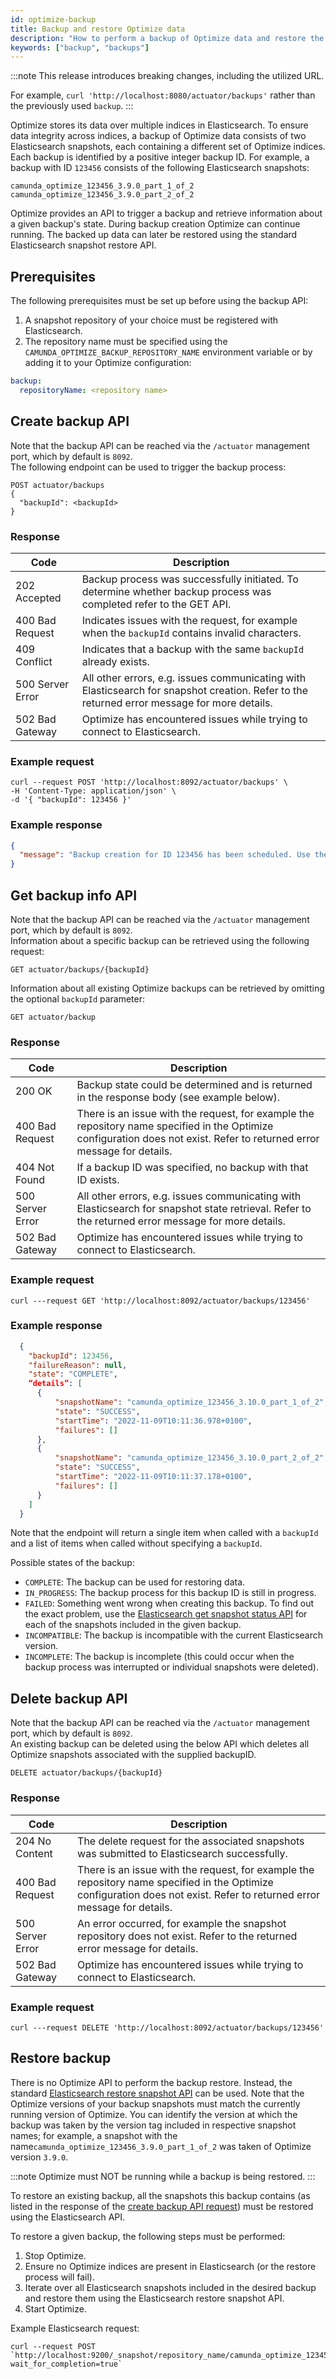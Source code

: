 ```yaml
---
id: optimize-backup
title: Backup and restore Optimize data
description: "How to perform a backup of Optimize data and restore the backup."
keywords: ["backup", "backups"]
---
```


:::note
This release introduces breaking changes, including the utilized URL.

For example, `curl 'http://localhost:8080/actuator/backups'` rather than the previously used `backup`.
:::

Optimize stores its data over multiple indices in Elasticsearch. To ensure data integrity across indices, a backup of Optimize data consists of two Elasticsearch snapshots, each containing a different set of Optimize indices. Each backup is identified by a positive integer backup ID. For example, a backup with ID `123456` consists of the following Elasticsearch snapshots:

```
camunda_optimize_123456_3.9.0_part_1_of_2
camunda_optimize_123456_3.9.0_part_2_of_2
```

Optimize provides an API to trigger a backup and retrieve information about a given backup's state. During backup creation Optimize can continue running. The backed up data can later be restored using the standard Elasticsearch snapshot restore API.

## Prerequisites

The following prerequisites must be set up before using the backup API:

1. A snapshot repository of your choice must be registered with Elasticsearch.
2. The repository name must be specified using the `CAMUNDA_OPTIMIZE_BACKUP_REPOSITORY_NAME` environment variable or by adding it to your Optimize configuration:

```yaml
backup:
  repositoryName: <repository name>
```

## Create backup API

Note that the backup API can be reached via the `/actuator` management port, which by default is `8092`.  
The following endpoint can be used to trigger the backup process:

```
POST actuator/backups
{
  "backupId": <backupId>
}
```

### Response

| Code             | Description                                                                                                                                 |
| ---------------- | ------------------------------------------------------------------------------------------------------------------------------------------- |
| 202 Accepted     | Backup process was successfully initiated. To determine whether backup process was completed refer to the GET API.                          |
| 400 Bad Request  | Indicates issues with the request, for example when the `backupId` contains invalid characters.                                             |
| 409 Conflict     | Indicates that a backup with the same `backupId` already exists.                                                                            |
| 500 Server Error | All other errors, e.g. issues communicating with Elasticsearch for snapshot creation. Refer to the returned error message for more details. |
| 502 Bad Gateway  | Optimize has encountered issues while trying to connect to Elasticsearch.                                                                   |

### Example request

```
curl --request POST 'http://localhost:8092/actuator/backups' \
-H 'Content-Type: application/json' \
-d '{ "backupId": 123456 }'
```

### Example response

```json
{
  "message": "Backup creation for ID 123456 has been scheduled. Use the GET API to monitor completion of backup process"
}
```

## Get backup info API

Note that the backup API can be reached via the `/actuator` management port, which by default is `8092`.  
Information about a specific backup can be retrieved using the following request:

```
GET actuator/backups/{backupId}
```

Information about all existing Optimize backups can be retrieved by omitting the optional `backupId` parameter:

```
GET actuator/backup
```

### Response

| Code             | Description                                                                                                                                                              |
| ---------------- | ------------------------------------------------------------------------------------------------------------------------------------------------------------------------ |
| 200 OK           | Backup state could be determined and is returned in the response body (see example below).                                                                               |
| 400 Bad Request  | There is an issue with the request, for example the repository name specified in the Optimize configuration does not exist. Refer to returned error message for details. |
| 404 Not Found    | If a backup ID was specified, no backup with that ID exists.                                                                                                             |
| 500 Server Error | All other errors, e.g. issues communicating with Elasticsearch for snapshot state retrieval. Refer to the returned error message for more details.                       |
| 502 Bad Gateway  | Optimize has encountered issues while trying to connect to Elasticsearch.                                                                                                |

### Example request

```
curl ---request GET 'http://localhost:8092/actuator/backups/123456'
```

### Example response

```json
  {
    "backupId": 123456,
    "failureReason": null,
    "state": "COMPLETE",
    “details”: [
      {
          "snapshotName": "camunda_optimize_123456_3.10.0_part_1_of_2",
          "state": "SUCCESS",
          "startTime": "2022-11-09T10:11:36.978+0100",
          "failures": []
      },
      {
          "snapshotName": "camunda_optimize_123456_3.10.0_part_2_of_2",
          "state": "SUCCESS",
          "startTime": "2022-11-09T10:11:37.178+0100",
          "failures": []
      }
    ]
  }
```

Note that the endpoint will return a single item when called with a `backupId` and a list of items when called without specifying a `backupId`.

Possible states of the backup:

- `COMPLETE`: The backup can be used for restoring data.
- `IN_PROGRESS`: The backup process for this backup ID is still in progress.
- `FAILED`: Something went wrong when creating this backup. To find out the exact problem, use the [Elasticsearch get snapshot status API](https://www.elastic.co/guide/en/elasticsearch/reference/7.17/get-snapshot-status-api.html) for each of the snapshots included in the given backup.
- `INCOMPATIBLE`: The backup is incompatible with the current Elasticsearch version.
- `INCOMPLETE`: The backup is incomplete (this could occur when the backup process was interrupted or individual snapshots were deleted).

## Delete backup API

Note that the backup API can be reached via the `/actuator` management port, which by default is `8092`.  
An existing backup can be deleted using the below API which deletes all Optimize snapshots associated with the supplied backupID.

```
DELETE actuator/backups/{backupId}
```

### Response

| Code             | Description                                                                                                                                                              |
| ---------------- | ------------------------------------------------------------------------------------------------------------------------------------------------------------------------ |
| 204 No Content   | The delete request for the associated snapshots was submitted to Elasticsearch successfully.                                                                             |
| 400 Bad Request  | There is an issue with the request, for example the repository name specified in the Optimize configuration does not exist. Refer to returned error message for details. |
| 500 Server Error | An error occurred, for example the snapshot repository does not exist. Refer to the returned error message for details.                                                  |
| 502 Bad Gateway  | Optimize has encountered issues while trying to connect to Elasticsearch.                                                                                                |

### Example request

```
curl ---request DELETE 'http://localhost:8092/actuator/backups/123456'
```

## Restore backup

There is no Optimize API to perform the backup restore. Instead, the standard [Elasticsearch restore snapshot API](https://www.elastic.co/guide/en/elasticsearch/reference/7.17/restore-snapshot-api.html) can be used. Note that the Optimize versions of your backup snapshots must match the currently running version of Optimize. You can identify the version at which the backup was taken by the version tag included in respective snapshot names; for example, a snapshot with the name`camunda_optimize_123456_3.9.0_part_1_of_2` was taken of Optimize version `3.9.0`.

:::note
Optimize must NOT be running while a backup is being restored.
:::

To restore an existing backup, all the snapshots this backup contains (as listed in the response of the [create backup API request](#example-response)) must be restored using the Elasticsearch API.

To restore a given backup, the following steps must be performed:

1. Stop Optimize.
2. Ensure no Optimize indices are present in Elasticsearch (or the restore process will fail).
3. Iterate over all Elasticsearch snapshots included in the desired backup and restore them using the Elasticsearch restore snapshot API.
4. Start Optimize.

Example Elasticsearch request:

```
curl --request POST `http://localhost:9200/_snapshot/repository_name/camunda_optimize_123456_3.9.0_part_1_of_2/_restore?wait_for_completion=true`
```
